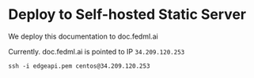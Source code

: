 # Deploy to Self-hosted Static Server
We deploy this documentation to doc.fedml.ai

Currently. doc.fedml.ai is pointed to IP `34.209.120.253`
```
ssh -i edgeapi.pem centos@34.209.120.253

```